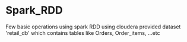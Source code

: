 # Spark_RDD
Few basic operations using spark RDD using cloudera provided dataset 'retail_db' which contains tables like Orders, Order_items, ...etc
